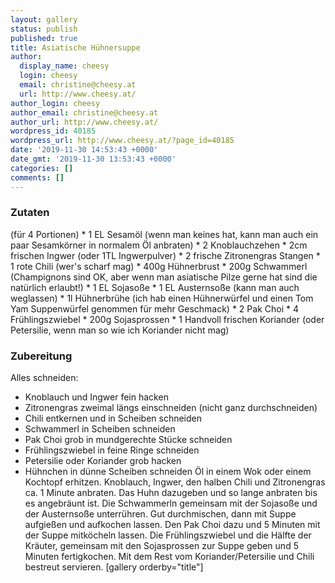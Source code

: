 ```yaml
---
layout: gallery
status: publish
published: true
title: Asiatische Hühnersuppe
author:
  display_name: cheesy
  login: cheesy
  email: christine@cheesy.at
  url: http://www.cheesy.at/
author_login: cheesy
author_email: christine@cheesy.at
author_url: http://www.cheesy.at/
wordpress_id: 40185
wordpress_url: http://www.cheesy.at/?page_id=40185
date: '2019-11-30 14:53:43 +0000'
date_gmt: '2019-11-30 13:53:43 +0000'
categories: []
comments: []
---
```

### Zutaten
(für 4 Portionen)
\* 1 EL Sesamöl (wenn man keines hat, kann man auch ein paar Sesamkörner in normalem Öl anbraten)
\* 2 Knoblauchzehen
\* 2cm frischen Ingwer (oder 1TL Ingwerpulver)
\* 2 frische Zitronengras Stangen
\* 1 rote Chili (wer's scharf mag)
\* 400g Hühnerbrust
\* 200g Schwammerl (Champignons sind OK, aber wenn man asiatische Pilze gerne hat sind die natürlich erlaubt!)
\* 1 EL Sojasoße
\* 1 EL Austernsoße (kann man auch weglassen)
\* 1l Hühnerbrühe (ich hab einen Hühnerwürfel und einen Tom Yam Suppenwürfel genommen für mehr Geschmack)
\* 2 Pak Choi
\* 4 Frühlingszwiebel
\* 200g Sojasprossen
\* 1 Handvoll frischen Koriander (oder Petersilie, wenn man so wie ich Koriander nicht mag)
### Zubereitung
Alles schneiden:
- Knoblauch und Ingwer fein hacken
- Zitronengras zweimal längs einschneiden (nicht ganz durchschneiden)
- Chili entkernen und in Scheiben schneiden
- Schwammerl in Scheiben schneiden
- Pak Choi grob in mundgerechte Stücke schneiden
- Frühlingszwiebel in feine Ringe schneiden
- Petersilie oder Koriander grob hacken
- Hühnchen in dünne Scheiben schneiden
Öl in einem Wok oder einem Kochtopf erhitzen. Knoblauch, Ingwer, den halben Chili und Zitronengras ca. 1 Minute anbraten.
Das Huhn dazugeben und so lange anbraten bis es angebräunt ist.
Die Schwammerln gemeinsam mit der Sojasoße und der Austernsoße unterrühren. Gut durchmischen, dann mit Suppe aufgießen und aufkochen lassen.
Den Pak Choi dazu und 5 Minuten mit der Suppe mitköcheln lassen.
Die Frühlingszwiebel und die Hälfte der Kräuter, gemeinsam mit den Sojasprossen zur Suppe geben und 5 Minuten fertigkochen.
Mit dem Rest vom Koriander/Petersilie und Chili bestreut servieren.
[gallery orderby="title"]

